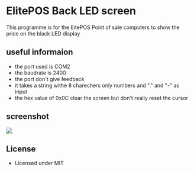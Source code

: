 # ElitePOS Back LED screen

This programme is for the EitePOS Point of sale computers to show the price on the black LED display

## useful informaion 
- the port used is COM2 
- the baudrate is 2400
- the port don't give feedback 
- it takes a string withe 8 charechers only numbers and "." and "-" as input
- the hex value of 0x0C clear the screen but don't really reset the cursor

## screenshot
![](https://i.imgur.com/Sadmevc.png)

## License
* Licensed under MIT
